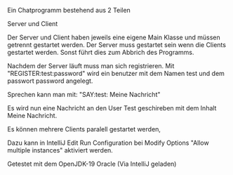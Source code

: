 Ein Chatprogramm bestehend aus 2 Teilen

Server und Client

Der Server und Client haben jeweils eine eigene Main Klasse und müssen getrennt gestartet werden. 
Der Server muss gestartet sein wenn die Clients gestartet werden. Sonst führt dies zum Abbrich des Programms. 

Nachdem der Server läuft muss man sich registrieren. 
Mit "REGISTER:test:password" wird ein benutzer mit dem Namen test und dem passwort password angelegt. 

Sprechen kann man mit:
"SAY:test: Meine Nachricht"

Es wird nun eine Nachricht an den User Test geschireben mit dem Inhalt Meine Nachricht. 

Es können mehrere Clients paralell gestartet werden,

Dazu kann in IntelliJ Edit Run Configuration bei Modify Options "Allow multiple instances" aktiviert werden.

Getestet mit dem OpenJDK-19 Oracle (Via IntelliJ geladen)
